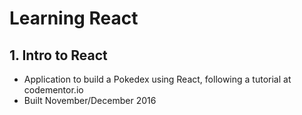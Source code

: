 # Learning React

## 1. Intro to React
  - Application to build a Pokedex using React, following a tutorial at codementor.io
  - Built November/December 2016
